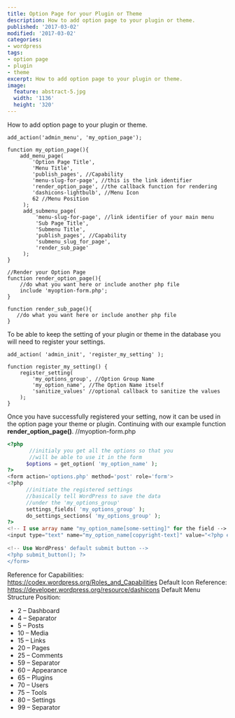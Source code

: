```yaml
---
title: Option Page for your Plugin or Theme
description: How to add option page to your plugin or theme.
published: '2017-03-02'
modified: '2017-03-02'
categories:
- wordpress
tags:
- option page
- plugin
- theme
excerpt: How to add option page to your plugin or theme.
image:
  feature: abstract-5.jpg
  width: '1136'
  height: '320'
---
```


How to add option page to your plugin or theme.
```php?start_inline=true
add_action('admin_menu', 'my_option_page');
 
function my_option_page(){
    add_menu_page(
        'Option Page Title',
        'Menu Title',
        'publish_pages', //Capability
        'menu-slug-for-page', //this is the link identifier
        'render_option_page', //the callback function for rendering
        'dashicons-lightbulb', //Menu Icon
        62 //Menu Position
     );
     add_submenu_page(
         'menu-slug-for-page', //link identifier of your main menu
         'Sub Page Title',
         'Submenu Title',
         'publish_pages', //Capability
         'submenu_slug_for_page',
         'render_sub_page'
     );
}
 
//Render your Option Page
function render_option_page(){
    //do what you want here or include another php file
    include 'myoption-form.php';
}
 
function render_sub_page(){
   //do what you want here or include another php file
}
```
To be able to keep the setting of your plugin or theme in the database you will need to register your settings.
```php?start_inline=true
add_action( 'admin_init', 'register_my_setting' );
 
function register_my_setting() {
    register_setting(
        'my_options_group', //Option Group Name
        'my_option_name', //The Option Name itself
        'sanitize_values' //optional callback to sanitize the values
    );
}
```
Once you have successfully registered your setting, now it can be used in the option page your theme or plugin. Continuing with our example function **render_option_page()**.
//myoption-form.php
```php
<?php
       //initialy you get all the options so that you
       //will be able to use it in the form
      $options = get_option( 'my_option_name' );  
?>
<form action='options.php' method='post' role='form'>
<?php
      //initiate the registered settings
      //basically tell WordPress to save the data
      //under the 'my_options_group'
      settings_fields( 'my_options_group' );
      do_settings_sections( 'my_options_group' ); 
?>
<!-- I use array name "my_option_name[some-setting]" for the field -->
<input type="text" name="my_option_name[copyright-text]" value="<?php echo $options['copyright-text']; ?>" />
 
<!-- Use WordPress' default submit button -->
<?php submit_button(); ?>
</form>
```
Reference for Capabilities:
https://codex.wordpress.org/Roles_and_Capabilities
Default Icon Reference:
https://developer.wordpress.org/resource/dashicons
Default Menu Structure Position:
* 2 – Dashboard
* 4 – Separator
* 5 – Posts
* 10 – Media
* 15 – Links
* 20 – Pages
* 25 – Comments
* 59 – Separator
* 60 – Appearance
* 65 – Plugins
* 70 – Users
* 75 – Tools
* 80 – Settings
* 99 – Separator